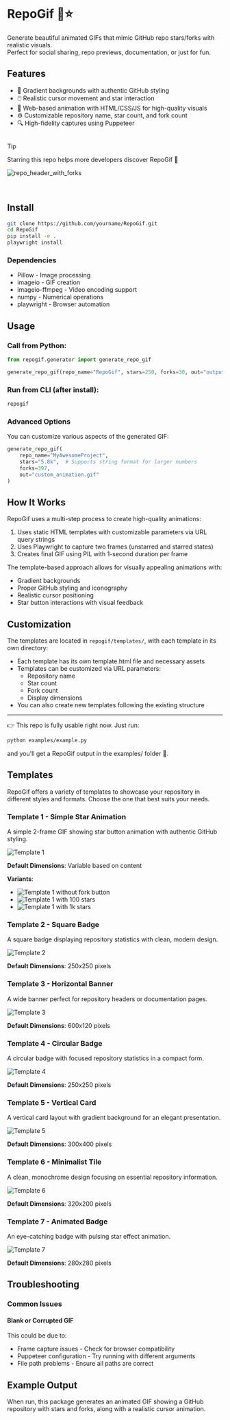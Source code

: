 # RepoGif 🎥⭐

Generate beautiful animated GIFs that mimic GitHub repo stars/forks with realistic visuals.  
Perfect for social sharing, repo previews, documentation, or just for fun.

## Features

- 🌈 Gradient backgrounds with authentic GitHub styling
- 🖱️ Realistic cursor movement and star interaction
- 🎨 Web-based animation with HTML/CSS/JS for high-quality visuals
- ⚙️ Customizable repository name, star count, and fork count
- 🔍 High-fidelity captures using Puppeteer
<br><br>

> [!TIP]
> Starring this repo helps more developers discover RepoGif 🎥
>
> ![repo_header_with_forks](https://github.com/user-attachments/assets/ce7e01c0-8562-41c9-be69-45bc7e5d5a76)
> 
<br>

## Install

```bash
git clone https://github.com/yourname/RepoGif.git
cd RepoGif
pip install -e .
playwright install
```

### Dependencies

- Pillow - Image processing
- imageio - GIF creation
- imageio-ffmpeg - Video encoding support
- numpy - Numerical operations
- playwright - Browser automation

## Usage

### Call from Python:
```python
from repogif.generator import generate_repo_gif

generate_repo_gif(repo_name="RepoGif", stars=250, forks=30, out="output.gif")
```

### Run from CLI (after install):
```bash
repogif
```

### Advanced Options

You can customize various aspects of the generated GIF:

```python
generate_repo_gif(
    repo_name="MyAwesomeProject",
    stars="5.8k",  # Supports string format for larger numbers
    forks=397,
    out="custom_animation.gif"
)
```

## How It Works

RepoGif uses a multi-step process to create high-quality animations:

1. Uses static HTML templates with customizable parameters via URL query strings
2. Uses Playwright to capture two frames (unstarred and starred states)
3. Creates final GIF using PIL with 1-second duration per frame

The template-based approach allows for visually appealing animations with:
- Gradient backgrounds
- Proper GitHub styling and iconography
- Realistic cursor positioning
- Star button interactions with visual feedback

## Customization

The templates are located in `repogif/templates/`, with each template in its own directory:
- Each template has its own template.html file and necessary assets
- Templates can be customized via URL parameters:
  - Repository name
  - Star count
  - Fork count
  - Display dimensions
- You can also create new templates following the existing structure

---

👉 This repo is fully usable right now. Just run:

```bash
python examples/example.py
```

and you'll get a RepoGif output in the examples/ folder 🎥.

## Templates

RepoGif offers a variety of templates to showcase your repository in different styles and formats. Choose the one that best suits your needs.

### Template 1 - Simple Star Animation

A simple 2-frame GIF showing star button animation with authentic GitHub styling.

![Template 1](path/to/template1.gif)

**Default Dimensions**: Variable based on content

**Variants**:
- ![Template 1 without fork button](path/to/template1-nofork.gif)
- ![Template 1 with 100 stars](path/to/template1-100stars.gif)
- ![Template 1 with 1k stars](path/to/template1-1kstars.gif)

### Template 2 - Square Badge

A square badge displaying repository statistics with clean, modern design.

![Template 2](path/to/template2.gif)

**Default Dimensions**: 250x250 pixels

### Template 3 - Horizontal Banner

A wide banner perfect for repository headers or documentation pages.

![Template 3](path/to/template3.gif)

**Default Dimensions**: 600x120 pixels

### Template 4 - Circular Badge

A circular badge with focused repository statistics in a compact form.

![Template 4](path/to/template4.gif)

**Default Dimensions**: 250x250 pixels

### Template 5 - Vertical Card

A vertical card layout with gradient background for an elegant presentation.

![Template 5](path/to/template5.gif)

**Default Dimensions**: 300x400 pixels

### Template 6 - Minimalist Tile

A clean, monochrome design focusing on essential repository information.

![Template 6](path/to/template6.gif)

**Default Dimensions**: 320x200 pixels

### Template 7 - Animated Badge

An eye-catching badge with pulsing star effect animation.

![Template 7](path/to/template7.gif)

**Default Dimensions**: 280x280 pixels


## Troubleshooting

### Common Issues


#### Blank or Corrupted GIF
This could be due to:
- Frame capture issues - Check for browser compatibility
- Puppeteer configuration - Try running with different arguments
- File path problems - Ensure all paths are correct

## Example Output
When run, this package generates an animated GIF showing a GitHub repository with stars and forks, along with a realistic cursor animation.